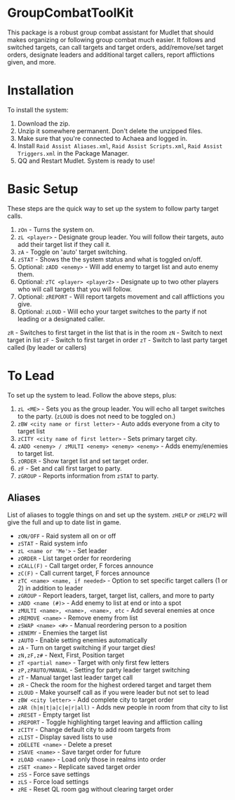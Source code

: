 # GroupCombatToolKit

This package is a robust group combat assistant for Mudlet that should makes organizing or following group combat much easier. It follows and switched targets, can call targets and target orders, add/remove/set target orders, designate leaders and additional target callers, report afflictions given, and more. 

# Installation

To install the system: 

1. Download the zip.
2. Unzip it somewhere permanent. Don't delete the unzipped files.
3. Make sure that you're connected to Achaea and logged in.
4. Install `Raid Assist Aliases.xml`, `Raid Assist Scripts.xml`, `Raid Assist Triggers.xml` in the Package Manager.
5. QQ and Restart Mudlet. System is ready to use!

# Basic Setup

These steps are the quick way to set up the system to follow party target calls.

1. `zOn` - Turns the system on.
2. `zL <player>` - Designate group leader. You will follow their targets, auto add their target list if they call it.
3. `zA` - Toggle on 'auto' target switching.
4. `zSTAT` - Shows the the system status and what is toggled on/off.
5.  Optional: `zADD <enemy>` - Will add enemy to target list and auto enemy them.
6.  Optional: `zTC <player> <player2>` - Designate up to two other players who will call targets that you will follow.
7.  Optional: `zREPORT` - Will report targets movement and call afflictions you give.
8.  Optional: `zLOUD` - Will echo your target switches to the party if not leading or a designated caller.

`zR` - Switches to first target in the list that is in the room
`zN` - Switch to next target in list
`zF` - Switch to first target in order
`zT` - Switch to last party target called (by leader or callers)

# To Lead

To set up the system to lead. Follow the above steps, plus:

1. `zL <ME>` - Sets you as the group leader. You will echo all target switches to the party. (`zLOUD` is does not need to be toggled on.)
2. `zBW <city name or first letter>` - Auto adds everyone from a city to target list
3. `zCITY <city name of first letter>` - Sets primary target city.
4. `zADD <enemy> / zMULTI <enemy> <enemy> <enemy>` - Adds enemy/enemies to target list.
5. `zORDER` - Show target list and set target order.
6. `zF` - Set and call first target to party.
7. `zGROUP` - Reports information from `zSTAT` to party.

## Aliases

List of aliases to toggle things on and set up the system. `zHELP` or `zHELP2` will give the full and up to date list in game.

- `zON/OFF` - Raid system all on or off
- `zSTAT` - Raid system info
- `zL <name or 'Me'>` - Set leader
- `zORDER` - List target order for reordering
- `zCALL(F)` - Call target order, F forces announce
- `zC(F)` - Call current target, F forces announce
- `zTC <name> <name, if needed>` - Option to set specific target callers (1 or 2) in addition to leader
- `zGROUP` - Report leaders, target, target list, callers, and more to party
- `zADD <name (#)>` - Add enemy to list at end or into a spot
- `zMULTI <name>, <name>, <name>, etc` - Add several enemies at once
- `zREMOVE <name>` - Remove enemy from list
- `zSWAP <name> <#>` - Manual reordering person to a position
- `zENEMY` - Enemies the target list
- `zAUTO` - Enable setting enemies automatically
- `zA` - Turn on target switching if your target dies!
- `zN,zF,z#` - Next, First, Position target
- `zT <partial name>` - Target with only first few letters
- `zP,zPAUTO/MANUAL` - Setting for party leader target switching
- `zT` - Manual target last leader target call
- `zR` - Check the room for the highest ordered target and target them
- `zLOUD` - Make yourself call as if you were leader but not set to lead
- `zBW <city letter>` - Add complete city to target order
- `zAR (h|m|t|a|c|e|r|all)` - Adds new people in room from that city to list
- `zRESET` - Empty target list
- `zREPORT` - Toggle highlighting target leaving and affliction calling
- `zCITY` - Change default city to add room targets from
- `zLIST` - Display saved lists to use
- `zDELETE <name>` - Delete a preset
- `zSAVE <name>` - Save target order for future
- `zLOAD <name>` - Load only those in realms into order
- `zSET <name>` - Replicate saved target order
- `zSS` - Force save settings
- `zLS` - Force load settings
- `zRE` - Reset QL room gag without clearing target order
